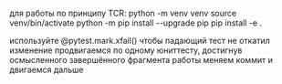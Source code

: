 для работы по принципу TCR: 
python -m venv venv
source venv/bin/activate
python -m pip install --upgrade pip
pip install -e .

используйте @pytest.mark.xfail() чтобы падающий тест не откатил изменение
продвигаемся по одному юниттесту, достигнув осмысленного завершённого фрагмента работы меняем коммит и двигаемся дальше
